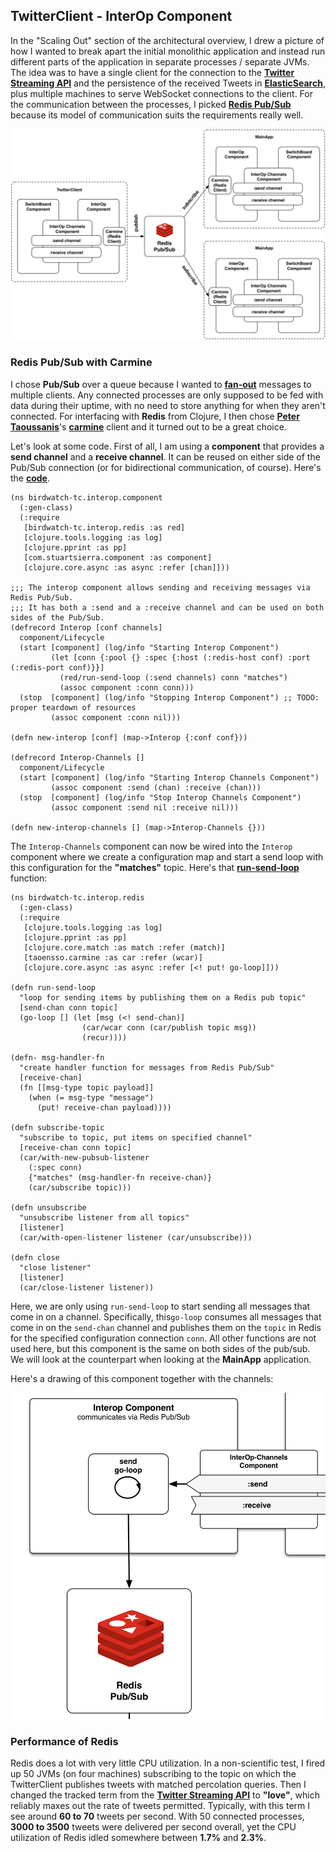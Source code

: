 ## TwitterClient - InterOp Component

In the "Scaling Out" section of the architectural overview, I drew a picture of how I wanted to break apart the initial monolithic application and instead run different parts of the application in separate processes / separate JVMs. The idea was to have a single client for the connection to the **[Twitter Streaming API](https://dev.twitter.com/streaming/overview)** and the persistence of the received Tweets in **[ElasticSearch](http://www.elasticsearch.com)**, plus multiple machines to serve WebSocket connections to the client. For the communication between the processes, I picked **[Redis Pub/Sub](http://redis.io/topics/pubsub)** because its model of communication suits the requirements really well.

![Redesigned Architecture - InterOp](images/redesign2.png)


### Redis Pub/Sub with Carmine

I chose **Pub/Sub** over a queue because I wanted to **[fan-out](http://en.wikipedia.org/wiki/Fan-out)** messages to multiple clients. Any connected processes are only supposed to be fed with data during their uptime, with no need to store anything for when they aren't connected. For interfacing with **Redis** from Clojure, I then chose **[Peter Taoussanis](https://twitter.com/ptaoussanis)**'s **[carmine](https://github.com/ptaoussanis/carmine)** client and it turned out to be a great choice.

Let's look at some code. First of all, I am using a **component** that provides a **send channel** and a **receive channel**. It can be reused on either side of the Pub/Sub connection (or for bidirectional communication, of course). Here's the **[code](https://github.com/matthiasn/BirdWatch/blob/4ce6d8ff70359df9f98421c12984d24d0f311f6f/Clojure-Websockets/TwitterClient/src/clj/birdwatch_tc/interop/component.clj)**.
 
~~~
(ns birdwatch-tc.interop.component
  (:gen-class)
  (:require
   [birdwatch-tc.interop.redis :as red]
   [clojure.tools.logging :as log]
   [clojure.pprint :as pp]
   [com.stuartsierra.component :as component]
   [clojure.core.async :as async :refer [chan]]))

;;; The interop component allows sending and receiving messages via Redis Pub/Sub.
;;; It has both a :send and a :receive channel and can be used on both sides of the Pub/Sub.
(defrecord Interop [conf channels]
  component/Lifecycle
  (start [component] (log/info "Starting Interop Component")
         (let [conn {:pool {} :spec {:host (:redis-host conf) :port (:redis-port conf)}}]
           (red/run-send-loop (:send channels) conn "matches")
           (assoc component :conn conn)))
  (stop  [component] (log/info "Stopping Interop Component") ;; TODO: proper teardown of resources
         (assoc component :conn nil)))

(defn new-interop [conf] (map->Interop {:conf conf}))

(defrecord Interop-Channels []
  component/Lifecycle
  (start [component] (log/info "Starting Interop Channels Component")
         (assoc component :send (chan) :receive (chan)))
  (stop  [component] (log/info "Stop Interop Channels Component")
         (assoc component :send nil :receive nil)))

(defn new-interop-channels [] (map->Interop-Channels {}))
~~~

The ````Interop-Channels```` component can now be wired into the ````Interop```` component where we create a configuration map and start a send loop with this configuration for the **"matches"** topic. Here's that **[run-send-loop](https://github.com/matthiasn/BirdWatch/blob/4ce6d8ff70359df9f98421c12984d24d0f311f6f/Clojure-Websockets/TwitterClient/src/clj/birdwatch_tc/interop/redis.clj)** function:

~~~
(ns birdwatch-tc.interop.redis
  (:gen-class)
  (:require
   [clojure.tools.logging :as log]
   [clojure.pprint :as pp]
   [clojure.core.match :as match :refer (match)]
   [taoensso.carmine :as car :refer (wcar)]
   [clojure.core.async :as async :refer [<! put! go-loop]]))

(defn run-send-loop
  "loop for sending items by publishing them on a Redis pub topic"
  [send-chan conn topic]
  (go-loop [] (let [msg (<! send-chan)]
                (car/wcar conn (car/publish topic msg))
                (recur))))

(defn- msg-handler-fn
  "create handler function for messages from Redis Pub/Sub"
  [receive-chan]
  (fn [[msg-type topic payload]]
    (when (= msg-type "message")
      (put! receive-chan payload))))

(defn subscribe-topic
  "subscribe to topic, put items on specified channel"
  [receive-chan conn topic]
  (car/with-new-pubsub-listener
    (:spec conn)
    {"matches" (msg-handler-fn receive-chan)}
    (car/subscribe topic)))

(defn unsubscribe
  "unsubscribe listener from all topics"
  [listener]
  (car/with-open-listener listener (car/unsubscribe)))

(defn close
  "close listener"
  [listener]
  (car/close-listener listener))
~~~

Here, we are only using ````run-send-loop```` to start sending all messages that come in on a channel.
Specifically, this````go-loop```` consumes all messages that come in on the ````send-chan```` channel and publishes them on the ````topic```` in Redis for the specified configuration connection ````conn````. All other functions are not used here, but this component is the same on both sides of the pub/sub. We will look at the counterpart when looking at the **MainApp** application.

Here's a drawing of this component together with the channels:

![InterOp Component with Channels](images/tc_interop.png)


### Performance of Redis

Redis does a lot with very little CPU utilization. In a non-scientific test, I fired up 50 JVMs (on four machines) subscribing to the topic on which the TwitterClient publishes tweets with matched percolation queries. Then I changed the tracked term from the **[Twitter Streaming API](https://dev.twitter.com/streaming/overview)** to **"love"**, which reliably maxes out the rate of tweets permitted. Typically, with this term I see around **60 to 70** tweets per second. With 50 connected processes, **3000 to 3500** tweets were delivered per second overall, yet the CPU utilization of Redis idled somewhere between **1.7%** and **2.3%**.

[^sierra-component]: The beauty of the component library is that during development, we can stop a component and restart it after reloading the code. This takes much less time than completely reloading the application. Watch **[Stuart Sierra's talk](https://www.youtube.com/watch?v=13cmHf_kt-Q)** for more information on the component library. I also created a **[transcript of this talk](https://github.com/matthiasn/talk-transcripts/blob/master/Sierra_Stuart/Components.md)** if you prefer reading.
